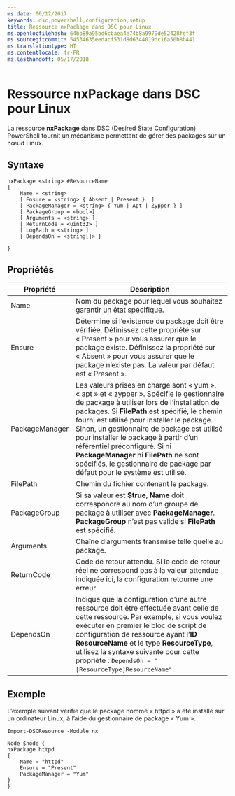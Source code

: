 ```yaml
---
ms.date: 06/12/2017
keywords: dsc,powershell,configuration,setup
title: Ressource nxPackage dans DSC pour Linux
ms.openlocfilehash: 64bb89a95bd6cbaea4e74b8a9979de52428fef3f
ms.sourcegitcommit: 54534635eedacf531d8d6344019dc16a50b8b441
ms.translationtype: HT
ms.contentlocale: fr-FR
ms.lasthandoff: 05/17/2018
---
```

# <a name="dsc-for-linux-nxpackage-resource"></a>Ressource nxPackage dans DSC pour Linux

La ressource **nxPackage** dans DSC (Desired State Configuration) PowerShell fournit un mécanisme permettant de gérer des packages sur un nœud Linux.

## <a name="syntax"></a>Syntaxe

```
nxPackage <string> #ResourceName
{
    Name = <string>
    [ Ensure = <string> { Absent | Present }  ]
    [ PackageManager = <string> { Yum | Apt | Zypper } ]
    [ PackageGroup = <bool>]
    [ Arguments = <string> ]
    [ ReturnCode = <uint32> ]
    [ LogPath = <string> ]
    [ DependsOn = <string[]> ]

}
```

## <a name="properties"></a>Propriétés

|  Propriété |  Description |
|---|---|
| Name| Nom du package pour lequel vous souhaitez garantir un état spécifique.|
| Ensure| Détermine si l’existence du package doit être vérifiée. Définissez cette propriété sur « Present » pour vous assurer que le package existe. Définissez la propriété sur « Absent » pour vous assurer que le package n’existe pas. La valeur par défaut est « Present ».|
| PackageManager| Les valeurs prises en charge sont « yum », « apt » et « zypper ». Spécifie le gestionnaire de package à utiliser lors de l’installation de packages. Si **FilePath** est spécifié, le chemin fourni est utilisé pour installer le package. Sinon, un gestionnaire de package est utilisé pour installer le package à partir d’un référentiel préconfiguré. Si ni **PackageManager** ni **FilePath** ne sont spécifiés, le gestionnaire de package par défaut pour le système est utilisé.|
| FilePath| Chemin du fichier contenant le package.|
| PackageGroup| Si sa valeur est **$true**, **Name** doit correspondre au nom d’un groupe de package à utiliser avec **PackageManager**. **PackageGroup** n’est pas valide si **FilePath** est spécifié.|
| Arguments| Chaîne d’arguments transmise telle quelle au package.|
| ReturnCode| Code de retour attendu. Si le code de retour réel ne correspond pas à la valeur attendue indiquée ici, la configuration retourne une erreur.|
| DependsOn | Indique que la configuration d’une autre ressource doit être effectuée avant celle de cette ressource. Par exemple, si vous voulez exécuter en premier le bloc de script de configuration de ressource ayant l’**ID** **ResourceName** et le type **ResourceType**, utilisez la syntaxe suivante pour cette propriété : `DependsOn = "[ResourceType]ResourceName"`.|

## <a name="example"></a>Exemple

L’exemple suivant vérifie que le package nommé « httpd » a été installé sur un ordinateur Linux, à l’aide du gestionnaire de package « Yum ».

```
Import-DSCResource -Module nx

Node $node {
nxPackage httpd
{
    Name = "httpd"
    Ensure = "Present"
    PackageManager = "Yum"
}
}
```